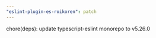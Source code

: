 ```yaml
---
"eslint-plugin-es-roikoren": patch
---
```


chore(deps): update typescript-eslint monorepo to v5.26.0
